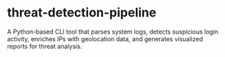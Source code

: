 # threat-detection-pipeline
A Python-based CLI tool that parses system logs, detects suspicious login activity, enriches IPs with geolocation data, and generates visualized reports for threat analysis.
